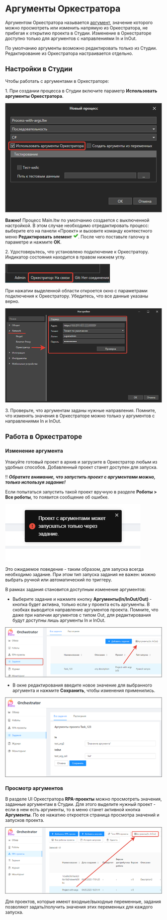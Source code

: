# Аргументы Оркестратора

Аргументом Оркестратора называется [аргумент](https://docs.primo-rpa.ru/primo-rpa/primo-studio/process/variables#argumenty), значение которого можно просмотреть или изменить напрямую из Оркестратора, не прибегая к открытию проекта в Студии. Изменение в Оркестраторе доступно только для аргументов с направлениями In и InOut.

По умолчанию аргументы возможно редактировать только из Студии. Редактирование из Оркестратора настраивается отдельно.

## Настройки в Студии
Чтобы работать с аргументами в Оркестраторе:

1\. При создании процесса в Студии включите параметр **Использовать аргументы Оркестратора**.

![](<../../.gitbook/assets/process-with-args-2.png>)

**Важно!** Процесс Main.ltw по умолчанию создается с выключенной настройкой. В этом случае необходимо отредактировать процесс: выберите его на панели «Проект» и вызовите команду контекстного меню **Редактировать элемент** ![](<../../.gitbook/assets/4 (1) (1) (2) (1) (1) (1) (1).png>). После чего поставьте галочку в параметре и нажмите **ОК**.

2\. Удостоверьтесь, что установлено подключение к Оркестратору. Индикатор состояния находится в правом нижнем углу.

![](<../../.gitbook/assets/is-orch-connect.png>)

При нажатии выделенной области откроется окно с параметрами подключения к Оркестратору. Убедитесь, что все данные указаны верно.

![](<../../.gitbook/assets/correct-orch-connect.png>)

3\. Проверьте, что аргументам заданы нужные направления. Помните, что изменять значения в Оркестраторе можно только у аргументов с направлениями In и InOut.

## Работа в Оркестраторе
### Изменение аргумента
Упакуйте готовый проект в архив и загрузите в Оркестратор любым из удобных способов. Добавленный проект станет доступен для запуска. 

:bangbang: ***Обратите внимание, что запустить проект с аргументами можно, только используя задание!*** 

Если попытаться запустить такой проект вручную в разделе **Роботы > Все роботы**, то появится сообщение об ошибке. 

![](<../../.gitbook/assets/error-for-project-args.png>) 

Это ожидаемое поведение - таким образом, для запуска всегда необходимо задание. При этом тип запуска задания не важен: можно выбрать ручной или автоматический по триггеру.

В рамках задания становится доступным изменение аргументов:
* Выберите задание и нажмите кнопку **Аргументы(In/InOut/Out)** - кнопка будет активна, только если у проекта есть аргументы. В скобках выводится направление аргументов проекта. Помните, что даже при наличии аргументов с типом Out, для редактирования будут доступны лишь аргументы In и InOut. 


![](<../../.gitbook/assets/task-for-args.png>) 

* В окне редактирования введите новое значение для выбранного аргумента и нажмите **Сохранить**, чтобы изменения применились.

![](<../../.gitbook/assets/editing-args.png>) 

### Просмотр аргументов


В разделе UI Оркестратора **RPA-проекты** можно просмотреть значения, заданные аргументам в Студии. Для этого выделите нужный проект - если в нем есть аргументы, то в меню станет активной кнопка **Аргументы**. По ее нажатию откроется страница просмотра значений и запусков проекта.

![](<../../.gitbook/assets/orch-args-in-projects.png>) 

Для проектов, которые имеют входные/выходные переменные, задания позволяют задать/получить значения этих переменных для каждого запуска.





